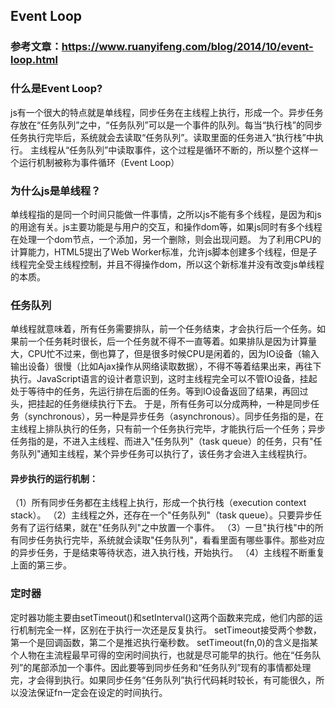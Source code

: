 ## Event Loop 

### 参考文章：https://www.ruanyifeng.com/blog/2014/10/event-loop.html

### 什么是Event Loop?
js有一个很大的特点就是单线程，同步任务在主线程上执行，形成一个。异步任务存放在“任务队列”之中，“任务队列”可以是一个事件的队列。每当“执行栈”的同步任务执行完毕后，系统就会去读取“任务队列”。读取里面的任务进入“执行栈”中执行。
主线程从“任务队列”中读取事件，这个过程是循环不断的，所以整个这样一个运行机制被称为事件循环（Event Loop）

### 为什么js是单线程？
单线程指的是同一个时间只能做一件事情，之所以js不能有多个线程，是因为和js的用途有关。js主要功能是与用户的交互，和操作dom等，如果js同时有多个线程在处理一个dom节点，一个添加，另一个删除，则会出现问题。
为了利用CPU的计算能力，HTML5提出了Web Worker标准，允许js脚本创建多个线程，但是子线程完全受主线程控制，并且不得操作dom，所以这个新标准并没有改变js单线程的本质。

### 任务队列
单线程就意味着，所有任务需要排队，前一个任务结束，才会执行后一个任务。如果前一个任务耗时很长，后一个任务就不得不一直等着。如果排队是因为计算量大，CPU忙不过来，倒也算了，但是很多时候CPU是闲着的，因为IO设备（输入输出设备）很慢（比如Ajax操作从网络读取数据），不得不等着结果出来，再往下执行。JavaScript语言的设计者意识到，这时主线程完全可以不管IO设备，挂起处于等待中的任务，先运行排在后面的任务。等到IO设备返回了结果，再回过头，把挂起的任务继续执行下去。
于是，所有任务可以分成两种，一种是同步任务（synchronous），另一种是异步任务（asynchronous）。同步任务指的是，在主线程上排队执行的任务，只有前一个任务执行完毕，才能执行后一个任务；异步任务指的是，不进入主线程、而进入"任务队列"（task queue）的任务，只有"任务队列"通知主线程，某个异步任务可以执行了，该任务才会进入主线程执行。

#### 异步执行的运行机制：
（1）所有同步任务都在主线程上执行，形成一个执行栈（execution context stack）。
（2）主线程之外，还存在一个"任务队列"（task queue）。只要异步任务有了运行结果，就在"任务队列"之中放置一个事件。
（3）一旦"执行栈"中的所有同步任务执行完毕，系统就会读取"任务队列"，看看里面有哪些事件。那些对应的异步任务，于是结束等待状态，进入执行栈，开始执行。
（4）主线程不断重复上面的第三步。

### 定时器
定时器功能主要由setTimeout()和setInterval()这两个函数来完成，他们内部的运行机制完全一样，区别在于执行一次还是反复执行。
setTimeout接受两个参数，第一个是回调函数，第二个是推迟执行毫秒数。
setTimeout(fn,0)的含义是指某个人物在主流程最早可得的空闲时间执行，也就是尽可能早的执行。他在“任务队列”的尾部添加一个事件。因此要等到同步任务和“任务队列”现有的事情都处理完，才会得到执行。如果同步任务“任务队列”执行代码耗时较长，有可能很久，所以没法保证fn一定会在设定的时间执行。